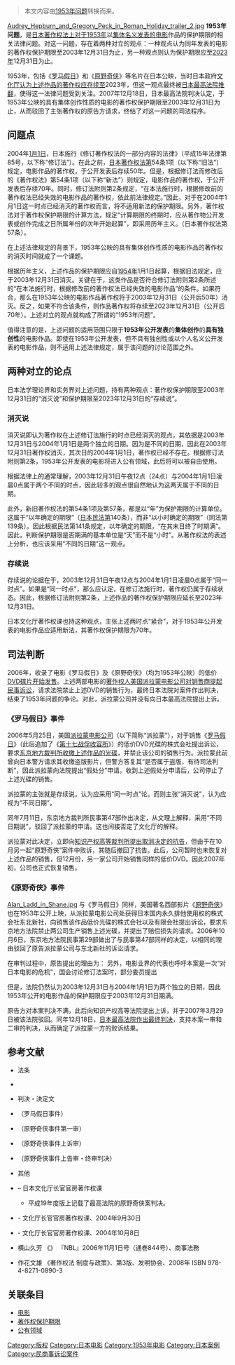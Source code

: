 > 本文内容由[1953年问题](https://zh.wikipedia.org/wiki/1953年问题)转换而来。


[Audrey_Hepburn_and_Gregory_Peck_in_Roman_Holiday_trailer_2.jpg](https://zh.wikipedia.org/wiki/File:Audrey_Hepburn_and_Gregory_Peck_in_Roman_Holiday_trailer_2.jpg "fig:Audrey_Hepburn_and_Gregory_Peck_in_Roman_Holiday_trailer_2.jpg") **1953年问题**，是[日本著作权法上对于](https://zh.wikipedia.org/wiki/日本著作权法 "wikilink")[1953年](../Page/1953年.md "wikilink")以[集体名义发表的](https://zh.wikipedia.org/wiki/集体创作作品 "wikilink")[电影](../Page/电影.md "wikilink")作品的保护期限的相关法律问题。对这一问题，存在着两种对立的观点：一种观点认为同年发表的电影的著作权保护期限至2003年12月31日为止，另一种观点则认为保护期限应至[2023年](https://zh.wikipedia.org/wiki/2023年 "wikilink")12月31日为止。

1953年，包括《[罗马假日](https://zh.wikipedia.org/wiki/罗马假日 "wikilink")》和《[原野奇侠](https://zh.wikipedia.org/wiki/原野奇侠 "wikilink")》等名片在日本公映，当时日本政府[文化厅认为上述作品的](https://zh.wikipedia.org/wiki/文化厅 "wikilink")[著作权应存续至](https://zh.wikipedia.org/wiki/著作权 "wikilink")2023年，但这一观点最终被[日本最高法院推翻](https://zh.wikipedia.org/wiki/日本最高法院 "wikilink")，使得这一法律问题受到关注。2007年12月18日，日本最高法院判决认定，于1953年公映的具有集体创作性质的电影的著作权保护期限至2003年12月31日为止，从而驳回了主张著作权的原告方请求，终结了对这一问题的司法程序。

## 问题点

2004年[1月1日](../Page/1月1日.md "wikilink")，日本施行《修订著作权法的一部分内容的法律》（平成15年法律第85号，以下称“修订法”）。在此之前，[日本著作权法第](https://zh.wikipedia.org/wiki/日本著作权法 "wikilink")54条1项（以下称“旧法”）规定，电影作品的著作权，于公开发表后存续50年。但是，根据修订法而修改后的《著作权法》第54条1项（以下称“新法”）则规定，电影作品的著作权，于公开发表后存续70年。同时，修订法附则第2条规定，“在本法施行时，根据修改前的著作权法已经失效的电影作品的著作权，依此前法律规定。”因此，对于在2004年1月1日这一时点已经消灭的著作权而言，将不适用新法的保护期限。另外，著作权法对于著作权保护期限的计算方法，规定“计算期限的终期时，应从著作物公开发表或创作完成之日所属年份的次年开始起算”，即采用历年主义。（日本著作权法第57条）。

在上述法律规定的背景下，1953年公映的具有集体创作性质的电影作品的著作权的消灭时间就成了一个课题。

根据历年主义，上述作品的保护期限应自[1954年](../Page/1954年.md "wikilink")1月1日起算，根据旧法规定，应于2003年12月31日消灭。关键在于，这类作品是否符合修订法附则第2条所述的“在本法施行时，根据修改前的著作权法已经失效的电影作品”的条件。如果符合，那么在1953年公映的电影作品著作权将于2003年12月31日（公开后50年）消灭。反之，如果不符合该条件，则作品著作权将存续至2023年12月31日（公开后70年）。上述对立的观点就构成了所谓的“1953年问题”。

值得注意的是，上述问题的适用范围只限于**1953年公开发表**的**集体创作**的**具有独创性**的电影作品。即使在1953年公开发表，但不具有独创性或以个人名义公开发表的电影作品，则不适用上述法律规定，属于该问题的讨论范围之外。

## 两种对立的论点

日本法学理论界和实务界对上述问题，持有两种观点：著作权保护期限至2003年12月31日的“消灭说”和保护期限至2023年12月31日的“存续说”。

### 消灭说

消灭说即认为著作权在上述修订法施行的时点已经消灭的观点，其依据是2003年12月31日与2004年1月1日是两个独立的日期。因为是不同的日期，因此在2003年12月31日著作权消灭，其次日的2004年1月1日，著作权已经不存在。根据修订法附则第2条，1953年公开发表的电影将进入公有领域，此后将可以被自由使用。

根据法律上的通常理解，2003年12月31日午夜12点（24点）与2004年1月1日凌晨0点属于两个不同的时点，因此较多的观点很自然地认为这两天属于不同的日期。

此外，新旧著作权法的第54条1项及第57条，都是以“年”为保护期限的计算单位。这属于“以年确定的期限”（[日本民法第](https://zh.wikipedia.org/wiki/日本民法 "wikilink")140条），而非“以小时确定的期限”（同法第139条）。因此根据民法第141条规定，以年确定的期限，“在其末日终了时期满”。因此，判断保护期限是否期满的基本单位是“天”而不是“小时”。从著作权法的表述上分析，也应该采用“不同的日期”这一观点。

### 存续说

存续说的论据在于，2003年12月31日午夜12点与2004年1月1日凌晨0点属于“同一时点”。如果是“同一时点”，那么应认定，在修订法施行时，著作权仍属于存续状态。因此，根据修订法附则第2条，上述作品的著作权保护期限应延长至2023年12月31日。

日本文化厅著作权课也持这种观点，主张上述两时点“紧合”，对于1953年公开发表的电影作品应适用新法，其著作权保护期限为70年。

## 司法判断

2006年，收录了电影《罗马假日》及《原野奇侠》（均为1953年公映）的低价[DVD碟片开始发售](https://zh.wikipedia.org/wiki/DVD "wikilink")。上述两部电影的[著作权人美国派拉蒙电影公司对销售商提起民事诉讼](https://zh.wikipedia.org/wiki/著作权人 "wikilink")，请求法院禁止上述DVD的销售行为，最终日本法院对案件作出判决，结束了1953年问题的争论。对此，派拉蒙公司并没有向日本最高法院提出上诉。

### 《罗马假日》事件

2006年5月25日，美国[派拉蒙电影公司](https://zh.wikipedia.org/wiki/派拉蒙电影公司 "wikilink")（以下简称“派拉蒙”），对于销售《[罗马假日](https://zh.wikipedia.org/wiki/罗马假日 "wikilink")》（此后追加了《[第十七战俘收容所](https://zh.wikipedia.org/wiki/第十七战俘收容所 "wikilink")》）的低价DVD光碟的株式会社提出诉讼，要求[东京地方裁判所收缴上述作品的光碟](https://zh.wikipedia.org/wiki/东京地方裁判所 "wikilink")，并禁止该公司的销售行为。派拉蒙此前曾向日本警方请求其收缴盗版影片，但警方答复其“是否属于盗版，有待司法判断”，因此派拉蒙向法院提出“假处分”申请。收到上述假处分申请后，公司停止了上述光碟的销售。

派拉蒙的主张就是存续说，认为应采用“同一时点”论。而则主张“消灭说”，认为应视为“不同日期”。

同年7月11日，东京地方裁判所民事第47部作出决定，从文理上解释，采用“不同日期说”，驳回了派拉蒙的申请。这也间接否定了文化厅的解释。

派拉蒙对此决定，立即向[知识产权高等裁判所提出取消决定的](https://zh.wikipedia.org/wiki/知识产权高等裁判所 "wikilink")[抗告](https://zh.wikipedia.org/wiki/抗告 "wikilink")，但由于在10月另一起“原野奇侠”案件中败诉，其随后撤回了抗告。此后，公司暂时也未恢复对上述作品的销售，但12月份，另一家公司开始销售同样的低价DVD。因此2007年初，公司也正式恢复销售。

### 《原野奇侠》事件

[Alan_Ladd_in_Shane.jpg](https://zh.wikipedia.org/wiki/File:Alan_Ladd_in_Shane.jpg "fig:Alan_Ladd_in_Shane.jpg") 与《罗马假日》同样，美国著名西部影片《[原野奇侠](https://zh.wikipedia.org/wiki/原野奇侠 "wikilink")》也在1953年公开上映，从派拉蒙电影公司处获得日本国内永久排他使用权的株式会社东北新社，向销售该作品低价光碟的株式会社以及有限会社提出诉讼，要求东京地方法院禁止两公司生产销售上述光碟，并提出了赔偿损失的请求。2006年10月6日，东京地方法院民事第29部做出了与民事第47部同样的决定，以相同的理由驳回了原告派拉蒙公司与东北新社的诉讼请求。

在审判过程中，原告提出的理由为：  另外，电影业界的代表也呼吁本案是一次“对日本电影的危机”，国会讨论修订法案时，部分委员提出

但是，法院仍然认为2003年12月31日与2004年1月1日为两个独立的日期，因此1953年公开的电影作品的保护期限应于2003年12月31日期满。

原告方对本案判决不满，此后向知识产权高等法院提出上诉，并于2007年3月29日被该法院驳回。同年12月18日，[日本最高法院作出最终判决](https://zh.wikipedia.org/wiki/日本最高法院 "wikilink")，支持本案一审和二审的判决，从而确定了派拉蒙一方的败诉结果。

## 参考文献

  - 法条

<!-- end list -->

  - [](https://web.archive.org/web/20111017194834/http://www.shugiin.go.jp/itdb_housei.nsf/html/housei/15620030618085.htm)

<!-- end list -->

  - 判決・決定文

<!-- end list -->

  - （罗马假日事件）

  - （原野奇侠事件第一审）

  - （原野奇侠事件上诉审）

  - （原野奇侠事件上告审・终审判决）

<!-- end list -->

  - 其他

<!-- end list -->

  - – 日本文化厅长官官房著作权课

      -
        平成19年度版上记载了最高法院的原野奇侠案判决。

  - [](https://web.archive.org/web/20080930105502/http://www.mext.go.jp/b_menu/public/2004/04092901.htm) - 文化厅长官官房著作权课、2004年9月30日

  - [](https://web.archive.org/web/20090114032951/http://www.mext.go.jp/b_menu/public/2004/04100601.htm) - 文化厅长官官房著作权课、2004年10月8日

  - 横山久芳 《》 『NBL』2006年11月1日号（通巻844号）、商事法務

  - 作花文雄 《著作权法 制度与政策》、第3版、发明协会、2008年 ISBN 978-4-8271-0890-3

## 关联条目

  - [电影](../Page/电影.md "wikilink")
  - [著作权保护期限](https://zh.wikipedia.org/wiki/著作权保护期限 "wikilink")
  - [公有领域](../Page/公有领域.md "wikilink")

[Category:版权](https://zh.wikipedia.org/wiki/Category:版权 "wikilink") [Category:日本电影](https://zh.wikipedia.org/wiki/Category:日本电影 "wikilink") [Category:1953年电影](https://zh.wikipedia.org/wiki/Category:1953年电影 "wikilink") [Category:日本案例](https://zh.wikipedia.org/wiki/Category:日本案例 "wikilink") [Category:民商事诉讼案件](https://zh.wikipedia.org/wiki/Category:民商事诉讼案件 "wikilink")